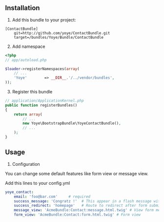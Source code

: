 ## Installation

1. Add this bundle to your project:

```
[ContactBundle]
    git=http://github.com/yoye/ContactBundle.git
    target=/bundles/Yoye/Bundle/ContactBundle

```

2. Add namespace

``` php
<?php
// app/autoload.php

$loader->registerNamespaces(array(
    // ...
    'Yoye'        => __DIR__.'/../vendor/bundles',
));
```

3. Register this bundle

``` php
// application/ApplicationKernel.php
public function registerBundles()
{
    return array(
        // ...
        new Yoye\BootstrapBundle\YoyeContactBundle(),
        // ...
    );
}
```

## Usage

1. Configuration

You can change some default features like form view or message view.

Add this lines to your config.yml

```yml
yoye_contact:
    email: 'foo@bar.com'     # required
    success_message: 'Congratz !'  # This appear in a flash message with "success" has key
    success_redirect: 'homepage'   # Route to redirect after form submit
    message_view: 'AcmeBundle:Contact:message.html.twig' # View form message
    form_view: 'AcmeBundle:Contact:form.html.twig' # Form view
```
